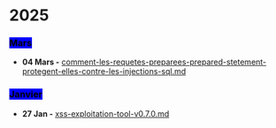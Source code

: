 # 2025

### <mark style="background-color:blue;">Mars</mark>

* **04 Mars -** [comment-les-requetes-preparees-prepared-stetement-protegent-elles-contre-les-injections-sql.md](mars/comment-les-requetes-preparees-prepared-stetement-protegent-elles-contre-les-injections-sql.md "mention")

### <mark style="background-color:blue;">Janvier</mark>

* **27 Jan -** [xss-exploitation-tool-v0.7.0.md](janvier/xss-exploitation-tool-v0.7.0.md "mention")
